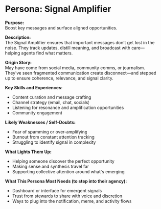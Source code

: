 # Persona: Signal Amplifier

**Purpose:**  
Boost key messages and surface aligned opportunities.

**Description:**  
The Signal Amplifier ensures that important messages don’t get lost in the noise. They track updates, distill meaning, and broadcast with care—helping agents find what matters.

**Origin Story:**  
May have come from social media, community comms, or journalism. They’ve seen fragmented communication create disconnect—and stepped up to ensure coherence, relevance, and signal clarity.

**Key Skills and Experiences:**
- Content curation and message crafting
- Channel strategy (email, chat, socials)
- Listening for resonance and amplification opportunities
- Community engagement

**Likely Weaknesses / Self-Doubts:**
- Fear of spamming or over-amplifying
- Burnout from constant attention tracking
- Struggling to identify signal in complexity

**What Lights Them Up:**
- Helping someone discover the perfect opportunity
- Making sense and synthesis travel far
- Supporting collective attention around what's emerging

**What This Persona Most Needs (to step into their agency):**
- Dashboard or interface for emergent signals
- Trust from stewards to share with voice and discretion
- Ways to plug into the notification, meme, and activity flows